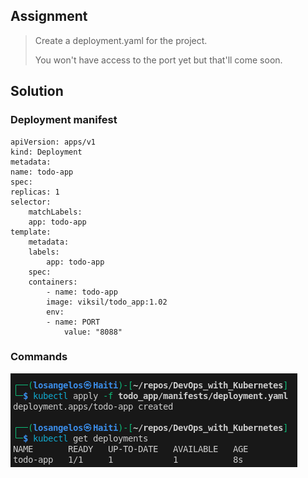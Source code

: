 ## Assignment

> 
> Create a deployment.yaml for the project.
> 
> You won't have access to the port yet but that'll come soon.

## Solution

### Deployment manifest

    apiVersion: apps/v1
    kind: Deployment
    metadata:
    name: todo-app
    spec:
    replicas: 1
    selector:
        matchLabels:
        app: todo-app
    template:
        metadata:
        labels:
            app: todo-app
        spec:
        containers:
            - name: todo-app
            image: viksil/todo_app:1.02
            env:
            - name: PORT
                value: "8088"


### Commands

![Deployment for Exercise 1.04](https://raw.githubusercontent.com/VikSil/DevOps_with_Kubernetes/refs/heads/trunk/Part1/Exercise_1.04/Exercise_1.04.png)
